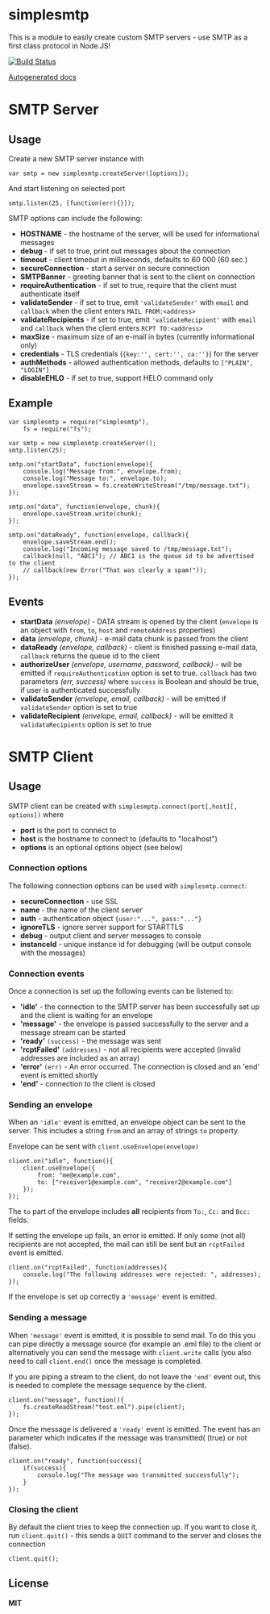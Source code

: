 # simplesmtp

This is a module to easily create custom SMTP servers - use SMTP as a first class protocol in Node.JS!

[![Build Status](https://secure.travis-ci.org/andris9/simplesmtp.png)](http://travis-ci.org/andris9/simplesmtp)

[Autogenerated docs](http://node.ee/smtpdoc/)

# SMTP Server

## Usage

Create a new SMTP server instance with

    var smtp = new simplesmtp.createServer([options]);
    
And start listening on selected port

    smtp.listen(25, [function(err){}]);
    
SMTP options can include the following:

  * **HOSTNAME** - the hostname of the server, will be used for informational messages
  * **debug** - if set to true, print out messages about the connection
  * **timeout** - client timeout in milliseconds, defaults to 60 000 (60 sec.)
  * **secureConnection** - start a server on secure connection
  * **SMTPBanner** - greeting banner that is sent to the client on connection
  * **requireAuthentication** - if set to true, require that the client must authenticate itself
  * **validateSender** - if set to true, emit `'validateSender'` with `email` and `callback` when the client enters `MAIL FROM:<address>`
  * **validateRecipients** - if set to true, emit `'validateRecipient'` with `email` and `callback` when the client enters `RCPT TO:<address>`
  * **maxSize** - maximum size of an e-mail in bytes (currently informational only)
  * **credentials** - TLS credentials (`{key:'', cert:'', ca:''}`) for the server
  * **authMethods** - allowed authentication methods, defaults to `["PLAIN", "LOGIN"]`
  * **disableEHLO** - if set to true, support HELO command only
  
## Example

    var simplesmtp = require("simplesmtp"),
        fs = require("fs");

    var smtp = new simplesmtp.createServer();
    smtp.listen(25);

    smtp.on("startData", function(envelope){
        console.log("Message from:", envelope.from);
        console.log("Message to:", envelope.to);
        envelope.saveStream = fs.createWriteStream("/tmp/message.txt");
    });
    
    smtp.on("data", function(envelope, chunk){
        envelope.saveStream.write(chunk);
    });
    
    smtp.on("dataReady", function(envelope, callback){
        envelope.saveStream.end();
        console.log("Incoming message saved to /tmp/message.txt");
        callback(null, "ABC1"); // ABC1 is the queue id to be advertised to the client
        // callback(new Error("That was clearly a spam!"));
    });


## Events

  * **startData** *(envelope)* - DATA stream is opened by the client (`envelope` is an object with `from`, `to`, `host` and `remoteAddress` properties)
  * **data** *(envelope, chunk)* - e-mail data chunk is passed from the client 
  * **dataReady** *(envelope, callback)* - client is finished passing e-mail data, `callback` returns the queue id to the client
  * **authorizeUser** *(envelope, username, password, callback)* - will be emitted if `requireAuthentication` option is set to true. `callback` has two parameters *(err, success)* where `success` is Boolean and should be true, if user is authenticated successfully
  * **validateSender** *(envelope, email, callback)* - will be emitted if `validateSender` option is set to true
  * **validateRecipient** *(envelope, email, callback)* - will be emitted it `validataRecipients` option is set to true
  
# SMTP Client

## Usage

SMTP client can be created with `simplesmptp.connect(port[,host][, options])`
where

  * **port** is the port to connect to
  * **host** is the hostname to connect to (defaults to "localhost")
  * **options** is an optional options object (see below)
  
### Connection options

The following connection options can be used with `simplesmtp.connect`:

  * **secureConnection** - use SSL
  * **name** - the name of the client server
  * **auth** - authentication object `{user:"...", pass:"..."}`
  * **ignoreTLS** - ignore server support for STARTTLS
  * **debug** - output client and server messages to console
  * **instanceId** - unique instance id for debugging (will be output console with the messages)

### Connection events

Once a connection is set up the following events can be listened to:

  * **'idle'** - the connection to the SMTP server has been successfully set up and the client is waiting for an envelope
  * **'message'** - the envelope is passed successfully to the server and a message stream can be started
  * **'ready'** `(success)` - the message was sent
  * **'rcptFailed'** `(addresses)` - not all recipients were accepted (invalid addresses are included as an array)
  * **'error'** `(err)` - An error occurred. The connection is closed and an 'end' event is emitted shortly
  * **'end'** - connection to the client is closed

### Sending an envelope

When an `'idle'` event is emitted, an envelope object can be sent to the server.
This includes a string `from` and an array of strings `to` property.

Envelope can be sent with `client.useEnvelope(envelope)`

    client.on("idle", function(){
        client.useEnvelope({
            from: "me@example.com",
            to: ["receiver1@example.com", "receiver2@example.com"]
        });
    });

The `to` part of the envelope includes **all** recipients from `To:`, `Cc:` and `Bcc:` fields.

If setting the envelope up fails, an error is emitted. If only some (not all)
recipients are not accepted, the mail can still be sent but an `rcptFailed`
event is emitted.

    client.on("rcptFailed", function(addresses){
        console.log("The following addresses were rejected: ", addresses);
    });

If the envelope is set up correctly a `'message'` event is emitted.

### Sending a message

When `'message'` event is emitted, it is possible to send mail. To do this
you can pipe directly a message source (for example an .eml file) to the client
or alternatively you can send the message with `client.write` calls (you also
need to call `client.end()` once the message is completed.

If you are piping a stream to the client, do not leave the `'end'` event out,
this is needed to complete the message sequence by the client. 

    client.on("message", function(){
        fs.createReadStream("test.eml").pipe(client);
    });

Once the message is delivered a `'ready'` event is emitted. The event has an
parameter which indicates if the message was transmitted( (true) or not (false).

    client.on("ready", function(success){
        if(success){
            console.log("The message was transmitted successfully");
        }
    });

### Closing the client

By default the client tries to keep the connection up. If you want to close it,
run `client.quit()` - this sends a `QUIT` command to the server and closes the
connection

    client.quit();

## License

**MIT**